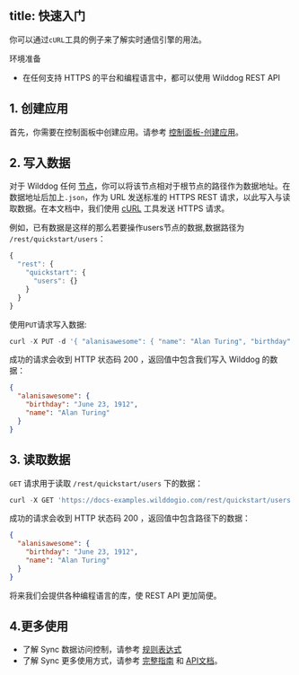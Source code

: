 
title: 快速入门
---

你可以通过`cURL`工具的例子来了解实时通信引擎的用法。

<div class="env">
    <p class="env-title">环境准备</p>
    <ul>
        <li>在任何支持 HTTPS 的平台和编程语言中，都可以使用 Wilddog REST API</li>
    </ul>
</div>

## 1. 创建应用

首先，你需要在控制面板中创建应用。请参考 [控制面板-创建应用](/console/creat.html)。

## 2. 写入数据

对于 Wilddog 任何 [节点](/guide/reference/term.html#节点)，你可以将该节点相对于根节点的路径作为数据地址。在数据地址后加上`.json`，作为 URL 发送标准的 HTTPS REST 请求，以此写入与读取数据。在本文档中，我们使用 [cURL](https://en.wikipedia.org/wiki/CURL) 工具发送 HTTPS 请求。

例如，已有数据是这样的那么若要操作users节点的数据,数据路径为 `/rest/quickstart/users`：

```javascript
{
  "rest": {
    "quickstart": {
      "users": {}
    }
  }
}
```

使用`PUT`请求写入数据:

```javascript
curl -X PUT -d '{ "alanisawesome": { "name": "Alan Turing", "birthday": "June 23, 1912" } }' 'https://docs-examples.wilddogio.com/rest/quickstart/users.json'
```

成功的请求会收到 HTTP 状态码 200 ，返回值中包含我们写入 Wilddog 的数据：

```json
{
  "alanisawesome": {
    "birthday": "June 23, 1912",
    "name": "Alan Turing"
  }
}
```

## 3. 读取数据

`GET` 请求用于读取 `/rest/quickstart/users` 下的数据： 

```javascript
curl -X GET 'https://docs-examples.wilddogio.com/rest/quickstart/users.json'
```

成功的请求会收到 HTTP 状态码 200 ，返回值中包含路径下的数据：

```json
{
  "alanisawesome": {
    "birthday": "June 23, 1912",
    "name": "Alan Turing"
  }
}
```


将来我们会提供各种编程语言的库，使 REST API 更加简便。

## 4.更多使用
- 了解 Sync 数据访问控制，请参考 [规则表达式](/quickstart/sync/rule.html)
- 了解 Sync 更多使用方式，请参考 [完整指南](/guide/sync/rest/save-data.html) 和 [API文档](/api/sync/rest.html)。
